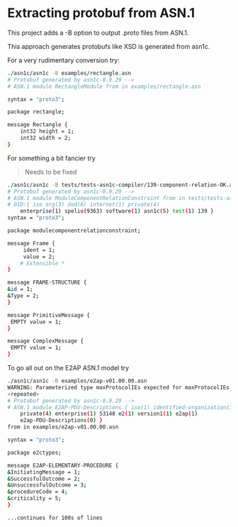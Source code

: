 # Extracting protobuf from ASN.1

This project adds a -B option to output .proto files from ASN.1.

This approach generates protobufs like XSD is generated from asn1c.


For a very rudimentary conversion try:
```bash
./asn1c/asn1c -B examples/rectangle.asn
# Protobuf generated by asn1c-0.9.29 -->
# ASN.1 module RectangleModule from in examples/rectangle.asn

syntax = "proto3";

package rectangle;

message Rectangle {
    int32 height = 1;
    int32 width = 2;
}
```

For something a bit fancier try
> Needs to be fixed
```bash
./asn1c/asn1c -B tests/tests-asn1c-compiler/139-component-relation-OK.asn1
# Protobuf generated by asn1c-0.9.29 -->
# ASN.1 module ModuleComponentRelationConstraint from in tests/tests-asn1c-compiler/139-component-relation-OK.asn1
# OID:{ iso org(3) dod(6) internet(1) private(4)
	enterprise(1) spelio(9363) software(1) asn1c(5) test(1) 139 }
syntax = "proto3";

package modulecomponentrelationconstraint;

message Frame {
     ident = 1;
     value = 2;
    # Extensible *
}

message FRAME-STRUCTURE {
&id = 1;
&Type = 2;
}

message PrimitiveMessage {
 EMPTY value = 1;
}

message ComplexMessage {
 EMPTY value = 1;
}

```

To go all out on the E2AP ASN.1 model try
```bash
./asn1c/asn1c -B examples/e2ap-v01.00.00.asn 
WARNING: Parameterized type maxProtocolIEs expected for maxProtocolIEs at line 1543 in examples/e2ap-v01.00.00.asn
<repeated>
# Protobuf generated by asn1c-0.9.29 -->
# ASN.1 module E2AP-PDU-Descriptions { iso(1) identified-organization(3) dod(6) internet(1)
	private(4) enterprise(1) 53148 e2(1) version1(1) e2ap(1)
	e2ap-PDU-Descriptions(0) }
from in examples/e2ap-v01.00.00.asn

syntax = "proto3";

package e2ctypes;

message E2AP-ELEMENTARY-PROCEDURE {
&InitiatingMessage = 1;
&SuccessfulOutcome = 2;
&UnsuccessfulOutcome = 3;
&procedureCode = 4;
&criticality = 5;
}

...continues for 100s of lines
```
